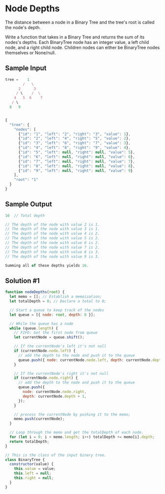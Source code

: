 # Node Depths

The distance between a node in a Binary Tree and the tree's root is called the node's depth.

Write a function that takes in a Binary Tree and returns the sum of its nodes's depths.
Each BinaryTree node has an integer value, a left child node, and a right child node.
Children nodes can either be BinaryTree nodes themselves or None/null.

## Sample Input

```javascript
tree =    1
        /   \
      2      3
     / \    /  \
    4   5  6    7
   / \
  8   9


{
  "tree": {
    "nodes": [
      {"id": "1", "left": "2", "right": "3", "value": 1},
      {"id": "2", "left": "4", "right": "5", "value": 2},
      {"id": "3", "left": "6", "right": "7", "value": 3},
      {"id": "4", "left": "8", "right": "9", "value": 4},
      {"id": "5", "left": null, "right": null, "value": 5},
      {"id": "6", "left": null, "right": null, "value": 6},
      {"id": "7", "left": null, "right": null, "value": 7},
      {"id": "8", "left": null, "right": null, "value": 8},
      {"id": "9", "left": null, "right": null, "value": 9}
    ],
    "root": "1"
  }
}
```

## Sample Output

```javascript
16  // Total depth

// The depth of the node with value 2 is 1.
// The depth of the node with value 3 is 1.
// The depth of the node with value 4 is 2.
// The depth of the node with value 5 is 2.
// The depth of the node with value 6 is 2.
// The depth of the node with value 7 is 2.
// The depth of the node with value 8 is 3.
// The depth of the node with value 9 is 3.

Summing all of these depths yields 16.
```

## Solution #1

```javascript
function nodeDepths(root) {
  let memo = []; // Establish a memoization;
  let totalDepth = 0; // Declare a total to 0;

  // Start a queue to keep track of the nodes
  let queue = [{ node: root, depth: 0 }];

  // While the queue has a node
  while (queue.length) {
    // FIFO: Get the first node from queue
    let currentNode = queue.shift();

    // If the currentNode's left it's not null
    if (currentNode.node.left) {
      // add the depth to the node and push it to the queue
      queue.push({ node: currentNode.node.left, depth: currentNode.depth + 1 });
    }

    // If the currentNode's right it's not null
    if (currentNode.node.right) {
      // add the depth to the node and push it to the queue
      queue.push({
        node: currentNode.node.right,
        depth: currentNode.depth + 1,
      });
    }

    // process the currentNode by pushing it to the memo;
    memo.push(currentNode);
  }

  // Loop through the memo and get the totalDepth of each node.
  for (let i = 0; i < memo.length; i++) totalDepth += memo[i].depth;
  return totalDepth;
}

// This is the class of the input binary tree.
class BinaryTree {
  constructor(value) {
    this.value = value;
    this.left = null;
    this.right = null;
  }
}
```
